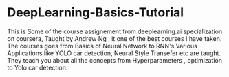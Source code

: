 # DeepLearning-Basics-Tutorial
This is Some of the course assignement from deeplearning.ai specialization on coursera, 
Taught by Andrew Ng , it one of the best courses I have taken.
The courses goes from Basics of Neural Network to RNN's.Various Applications like YOLO car detection, Neural Style Transefer etc are taught.
They teach you about all the concepts from Hyperparameters , optimization to Yolo car detection.
